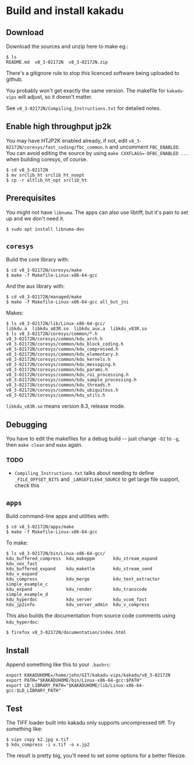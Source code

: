 # Build and install kakadu


## Download

Download the sources and unzip here to make eg.:

```
$ ls
README.md  v8_3-02172N  v8_3-02172N.zip
```

There's a gitignore rule to stop this licenced software being uploaded to
github.

You probably won't get exactly the same version. The makefile for
`kakadu-vips` will adjust, so it doesn't matter.

See `v8_3-02172N/Compiling_Instructions.txt` for detailed notes.

## Enable high throughput jp2k

You may have HTJP2K enabled already, if not, edit
`v8_3-02172N/coresys/fast_coding/fbc_common.h` and uncomment `FBC_ENABLED`.
You can avoid editing the source by using `make CXXFLAGS=-DFBC_ENABLED ...`
when building coresys, of course.

```
$ cd v8_3-02172N
$ mv srclib_ht srclib_ht_noopt
$ cp -r altlib_ht_opt srclib_ht
```

## Prerequisites

You might not have `libnuma`. The apps can also use libtiff, but it's pain
to set up and we don't need it.

```
$ sudo apt install libnuma-dev
```

## `coresys`

Build the core library with:

```
$ cd v8_3-02172N/coresys/make
$ make -f Makefile-Linux-x86-64-gcc
```

And the aux library with:

```
$ cd v8_3-02172N/managed/make
$ make -f Makefile-Linux-x86-64-gcc all_but_jni
```

Makes:

```
$ ls v8_3-02172N/lib/Linux-x86-64-gcc/
libkdu.a  libkdu_a83R.so  libkdu_aux.a  libkdu_v83R.so
$ ls v8_3-02172N/coresys/common/*.h
v8_3-02172N/coresys/common/kdu_arch.h
v8_3-02172N/coresys/common/kdu_block_coding.h
v8_3-02172N/coresys/common/kdu_compressed.h
v8_3-02172N/coresys/common/kdu_elementary.h
v8_3-02172N/coresys/common/kdu_kernels.h
v8_3-02172N/coresys/common/kdu_messaging.h
v8_3-02172N/coresys/common/kdu_params.h
v8_3-02172N/coresys/common/kdu_roi_processing.h
v8_3-02172N/coresys/common/kdu_sample_processing.h
v8_3-02172N/coresys/common/kdu_threads.h
v8_3-02172N/coresys/common/kdu_ubiquitous.h
v8_3-02172N/coresys/common/kdu_utils.h
```

`libkdu_v83R.so` means version 8.3, release mode.

## Debugging

You have to edit the makefiles for a debug build -- just change `-O2` to `-g`,
then `make clean` and `make` again.

### TODO

- `Compiling_Instructions.txt` talks about needing to define 
  `_FILE_OFFSET_BITS` and `_LARGEFILE64_SOURCE`  to get large file support,
  check this

## `apps`

Build command-line apps and utilities with:

```
$ cd v8_3-02172N/apps/make
$ make -f Makefile-Linux-x86-64-gcc
```

To make:

```
$ ls v8_3-02172N/bin/Linux-x86-64-gcc/
kdu_buffered_compress  kdu_makeppm       kdu_stream_expand   kdu_vex_fast
kdu_buffered_expand    kdu_maketlm       kdu_stream_send     kdu_v_expand
kdu_compress           kdu_merge         kdu_text_extractor  simple_example_c
kdu_expand             kdu_render        kdu_transcode       simple_example_d
kdu_hyperdoc           kdu_server        kdu_vcom_fast
kdu_jp2info            kdu_server_admin  kdu_v_compress
```

This also builds the documentation from source code comments using 
`kdu_hyperdoc`:

```
$ firefox v8_3-02172N/documentation/index.html 
```

## Install

Append something like this to your `.bashrc`:

```
export KAKADUHOME=/home/john/GIT/kakadu-vips/kakadu/v8_3-02172N
export PATH="$KAKADUHOME/bin/Linux-x86-64-gcc:$PATH"
export LD_LIBRARY_PATH="$KAKADUHOME/lib/Linux-x86-64-gcc:$LD_LIBRARY_PATH"
```

## Test

The TIFF loader built into kakadu only supports uncompressed tiff. Try
something like:

```
$ vips copy k2.jpg x.tif
$ kdu_compress -i x.tif -o x.jp2
```

The result is pretty big, you'll need to set some options for a better
filesize.
